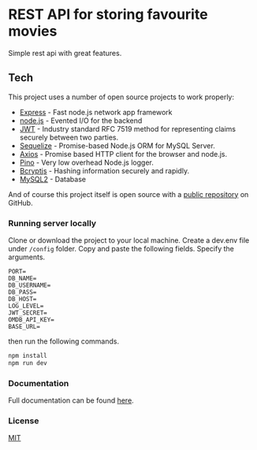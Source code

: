 # REST API for storing favourite movies

Simple rest api with great features.

## Tech

This project uses a number of open source projects to work properly:

- [Express] - Fast node.js network app framework
- [node.js] - Evented I/O for the backend
- [JWT] - Industry standard RFC 7519 method for representing claims securely between two parties.
- [Sequelize] - Promise-based Node.js ORM for MySQL Server.
- [Axios] - Promise based HTTP client for the browser and node.js.
- [Pino] - Very low overhead Node.js logger.
- [Bcryptjs] - Hashing information securely and rapidly.
- [MySQL2] - Database

And of course this project itself is open source with a [public repository][repo] on GitHub.

### Running server locally

Clone or download the project to your local machine.
Create a dev.env file under `/config` folder.
Copy and paste the following fields. Specify the arguments.

```env
PORT=
DB_NAME=
DB_USERNAME=
DB_PASS=
DB_HOST=
LOG_LEVEL=
JWT_SECRET=
OMDB_API_KEY=
BASE_URL=
```

then run the following commands.

```bash
npm install
npm run dev
```

### Documentation

Full documentation can be found [here][docs].

### License

[MIT](https://choosealicense.com/licenses/mit/)

[docs]: ./DOCUMENTATION.md
[repo]: https://github.com/berkegokmen1/games-platform
[node.js]: http://nodejs.org
[express]: http://expressjs.com
[jwt]: https://jwt.io
[sequelize]: https://sequelize.org
[axios]: https://axios-http.com
[pino]: https://github.com/pinojs/pino
[bcryptjs]: https://www.npmjs.com/package/bcryptjs
[mysql2]: https://www.npmjs.com/package/mysql2

